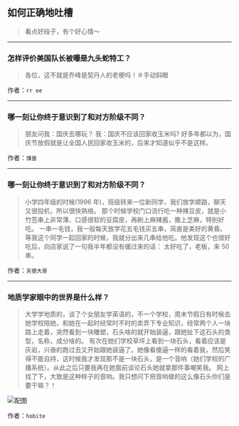 ## 如何正确地吐槽

> 看点好段子，有个好心情～


 
---

### 怎样评价美国队长被曝是九头蛇特工？

> 各位，这不就是乔峰是契丹人的老梗吗！＃手动斜眼


作者：`rr ee`

---

### 哪一刻让你终于意识到了和对方阶级不同？

> 朋友问我：国庆去哪玩？
> 我：国庆不应该回家收玉米吗?
> 好多年都以为，国庆节放假就是让全国人民回家收玉米的，后来才知道似乎不是这样。


作者：`馍兽`

---

### 哪一刻让你终于意识到了和对方阶级不同？

> 小学四年级的时候(1996 年)，班级转来一位新同学，我们放学顺路，聊天又很投机，所以很快熟络。
> 那个时候学校门口流行吃一种辣豆皮，就是小竹签串上非常薄、口感很软的豆腐皮，再刷上麻辣酱，撒上芝麻，特别好吃。
> 一串一毛钱，我一般每天放学花五毛钱买五串，简直是美好的黄昏。等我这个同学一起回家的时候，我就分出来几串给他吃。他发现这个也很好吃后，向店家说了一句我半年都没有缓过来的话：
> 太好吃了，老板，来 50 串。


作者：`天使大哥`

---

### 地质学家眼中的世界是什么样？

> 大学学地质的，谈了个女朋友学英语的，不一个学校，周末节假日有时候去她学校陪她，和她在一起时经常时不时的卖弄下专业知识，经常两个人一块路上走着，突然看到一块雕塑，石头啥的就开始装逼，跟她扯下这石头的类型，名称，成分啥的。
> 有次在她们学校草坪上看到一块石头，看着应该是灰岩，兴奋的跑过去又开始跟她装逼了。她像看傻逼一样的看着我，然后笑得不能自持，这时候我才发现那不是一块石头，是一个音响（她们学校的广播系统）。从此之后只要我再在她面前谈论石头她就拿那件事嘲笑我。
> 网上找了下，大致是这种样子的音响。我只想问下把音响做的这么像石头你们是要干嘛？！



![配图](http://pic3.zhimg.com/70/d59556d08d42113fc55041d664982cd2_b.jpg)


作者：`hobite`
